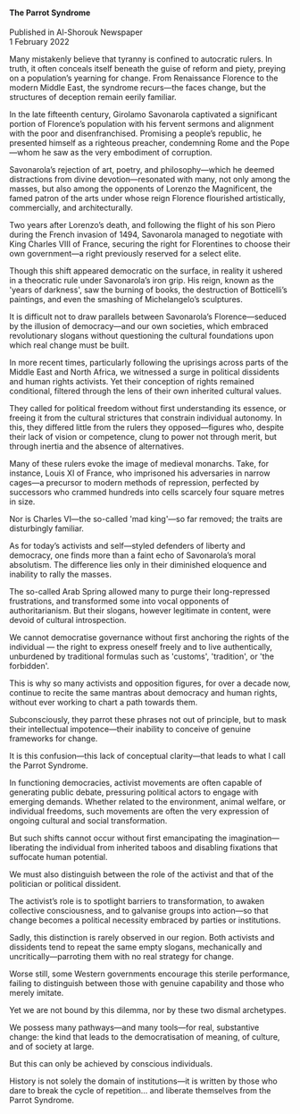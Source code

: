 <h4>The Parrot Syndrome</h4>

Published in Al-Shorouk Newspaper
<br>
1 February 2022

Many mistakenly believe that tyranny is confined to autocratic rulers. In truth, it often conceals itself beneath the guise of reform and piety, preying on a population’s yearning for change. From Renaissance Florence to the modern Middle East, the syndrome recurs—the faces change, but the structures of deception remain eerily familiar.

In the late fifteenth century, Girolamo Savonarola captivated a significant portion of Florence’s population with his fervent sermons and alignment with the poor and disenfranchised. Promising a people’s republic, he presented himself as a righteous preacher, condemning Rome and the Pope—whom he saw as the very embodiment of corruption.

Savonarola’s rejection of art, poetry, and philosophy—which he deemed distractions from divine devotion—resonated with many, not only among the masses, but also among the opponents of Lorenzo the Magnificent, the famed patron of the arts under whose reign Florence flourished artistically, commercially, and architecturally.

Two years after Lorenzo’s death, and following the flight of his son Piero during the French invasion of 1494, Savonarola managed to negotiate with King Charles VIII of France, securing the right for Florentines to choose their own government—a right previously reserved for a select elite.

Though this shift appeared democratic on the surface, in reality it ushered in a theocratic rule under Savonarola’s iron grip. His reign, known as the 'years of darkness', saw the burning of books, the destruction of Botticelli’s paintings, and even the smashing of Michelangelo’s sculptures.

It is difficult not to draw parallels between Savonarola’s Florence—seduced by the illusion of democracy—and our own societies, which embraced revolutionary slogans without questioning the cultural foundations upon which real change must be built.

In more recent times, particularly following the uprisings across parts of the Middle East and North Africa, we witnessed a surge in political dissidents and human rights activists. Yet their conception of rights remained conditional, filtered through the lens of their own inherited cultural values.

They called for political freedom without first understanding its essence, or freeing it from the cultural strictures that constrain individual autonomy. In this, they differed little from the rulers they opposed—figures who, despite their lack of vision or competence, clung to power not through merit, but through inertia and the absence of alternatives.

Many of these rulers evoke the image of medieval monarchs. Take, for instance, Louis XI of France, who imprisoned his adversaries in narrow cages—a precursor to modern methods of repression, perfected by successors who crammed hundreds into cells scarcely four square metres in size.

Nor is Charles VI—the so-called 'mad king'—so far removed; the traits are disturbingly familiar.

As for today’s activists and self—styled defenders of liberty and democracy, one finds more than a faint echo of Savonarola’s moral absolutism. The difference lies only in their diminished eloquence and inability to rally the masses.

The so-called Arab Spring allowed many to purge their long-repressed frustrations, and transformed some into vocal opponents of authoritarianism. But their slogans, however legitimate in content, were devoid of cultural introspection.

We cannot democratise governance without first anchoring the rights of the individual — the right to express oneself freely and to live authentically, unburdened by traditional formulas such as 'customs', 'tradition', or 'the forbidden'.

This is why so many activists and opposition figures, for over a decade now, continue to recite the same mantras about democracy and human rights, without ever working to chart a path towards them.

Subconsciously, they parrot these phrases not out of principle, but to mask their intellectual impotence—their inability to conceive of genuine frameworks for change.

It is this confusion—this lack of conceptual clarity—that leads to what I call the Parrot Syndrome.

In functioning democracies, activist movements are often capable of generating public debate, pressuring political actors to engage with emerging demands. Whether related to the environment, animal welfare, or individual freedoms, such movements are often the very expression of ongoing cultural and social transformation.

But such shifts cannot occur without first emancipating the imagination—liberating the individual from inherited taboos and disabling fixations that suffocate human potential.

We must also distinguish between the role of the activist and that of the politician or political dissident.

The activist’s role is to spotlight barriers to transformation, to awaken collective consciousness, and to galvanise groups into action—so that change becomes a political necessity embraced by parties or institutions.

Sadly, this distinction is rarely observed in our region. Both activists and dissidents tend to repeat the same empty slogans, mechanically and uncritically—parroting them with no real strategy for change.

Worse still, some Western governments encourage this sterile performance, failing to distinguish between those with genuine capability and those who merely imitate.

Yet we are not bound by this dilemma, nor by these two dismal archetypes.

We possess many pathways—and many tools—for real, substantive change: the kind that leads to the democratisation of meaning, of culture, and of society at large.

But this can only be achieved by conscious individuals.

History is not solely the domain of institutions—it is written by those who dare to break the cycle of repetition… and liberate themselves from the Parrot Syndrome.



